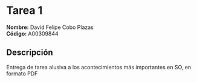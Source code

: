 # Tarea 1

**Nombre:** David Felipe Cobo Plazas  
**Código:** A00309844

## Descripción
Entrega de tarea alusiva a los acontecimientos más importantes en SO, en formato PDF
